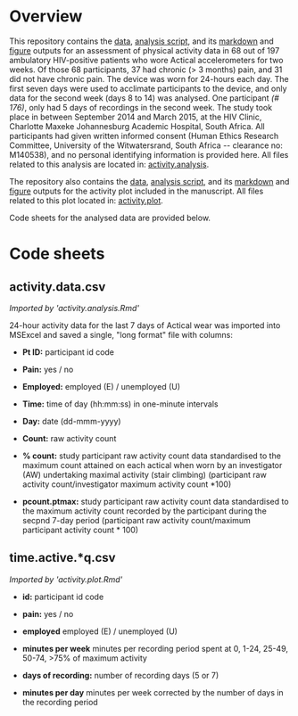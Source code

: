 # Overview
This repository contains the [data](./activity.analysis/data/), [analysis script](./activity.analysis/activity.analysis.Rmd), and its [markdown](./activity.analysis/activity.analysis.md) and [figure](./activity.analysis/figures/) outputs for an assessment of physical activity data in 68 out of 197 ambulatory HIV-positive patients who wore Actical accelerometers for two weeks. Of those 68 participants, 37 had chronic (> 3 months) pain, and 31 did not have chronic pain. The device was worn for 24-hours each day. The first seven days were used to acclimate participants to the device, and only data for the second week (days 8 to 14) was analysed. One participant *(# 176)*, only had 5 days of recordings in the second week. The study took place in between September 2014 and March 2015, at the HIV Clinic, Charlotte Maxeke Johannesburg Academic Hospital, South Africa. All participants had given written informed consent (Human Ethics Research Committee, University of the Witwatersrand, South Africa -- clearance no: M140538), and no personal identifying information is provided here. All files related to this analysis are located in: [activity.analysis](./activity.analysis). 

The repository also contains the [data](./activity.plot/data/), [analysis script](./activity.plot/activity.plot.Rmd), and its [markdown](./activity.plot/activity.plot.md) and [figure](./activity.plot/figures/) outputs for the activity plot included in the manuscript. All files related to this plot located in: [activity.plot](./activity.plot). 

Code sheets for the analysed data are provided below.

# Code sheets
## activity.data.csv
_Imported by 'activity.analysis.Rmd'_  

24-hour activity data for the last 7 days of Actical wear was imported into MSExcel and saved a single, "long format" file with columns:

- **Pt ID:** participant id code

- **Pain:** yes / no

- **Employed:** employed (E) / unemployed (U)

- **Time:** time of day (hh:mm:ss) in one-minute intervals	

- **Day:** date (dd-mmm-yyyy)	

- **Count:** raw activity count

- **% count:** study participant raw activity count data standardised to the maximum count attained on each actical when worn by an investigator (AW) undertaking maximal activity (stair climbing) (participant raw activity count/investigator maximum activity count *100)

- **pcount.ptmax:** study participant raw activity count data standardised to the maximum activity count recorded by the participant during the secpnd 7-day period (participant raw activity count/maximum participant activity count * 100) 

## time.active.*q.csv
_Imported by 'activity.plot.Rmd'_  

- **id:** participant id code

- **pain:** yes / no

- **employed** employed (E) / unemployed (U)

- **minutes per week** minutes per recording period spent at 0, 1-24, 25-49, 50-74, >75% of maximum activity

- **days of recording:** number of recording days (5 or 7)

- **minutes per day** minutes per week corrected by the number of days in the recording period
